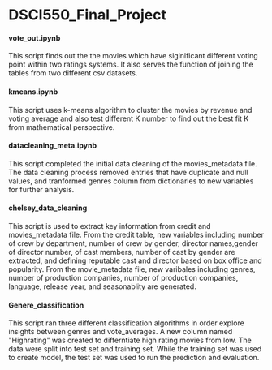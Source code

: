 # DSCI550_Final_Project
#### vote_out.ipynb
This script finds out the the movies which have siginificant different voting point within two ratings systems. It also serves the function of joining the tables from two different csv datasets.

#### kmeans.ipynb
This script uses k-means algorithm to cluster the movies by revenue and voting average and also test different K number to find out the best fit K from mathematical perspective.

#### datacleaning_meta.ipynb
This script completed the initial data cleaning of the movies_metadata file. The data cleaning process removed entries that have duplicate and null values, and tranformed genres column from dictionaries to new variables for further analysis.

#### chelsey_data_cleaning
This script is used to extract key information from credit and movies_metadata file. From the credit table, new variables including number of crew by department, number of crew by gender, director names,gender of director number, of cast members, number of cast by gender are extracted, and defining reputable cast and director based on box office and popularity. 
From the movie_metadata file, new varibales including genres, number of production companies, number of production companies, language, release year, and seasonablity are generated.

#### Genere_classification
This script ran three different classification algorithms in order explore insights between genres and vote_averages. A new column named "Highrating" was created to differntiate high rating movies from low. The data were split into test set and training set. While the training set was used to create model, the test set was used to run the prediction and evaluation. 

